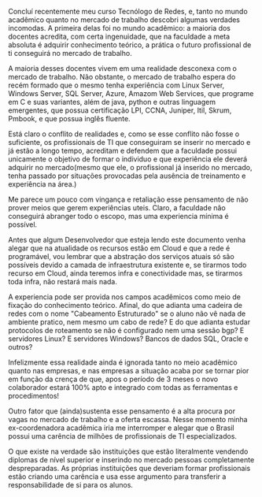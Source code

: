 Concluí recentemente meu curso Tecnólogo de Redes, e, tanto no mundo acadêmico quanto no mercado de trabalho 
descobri algumas verdades incomodas. A primeira delas foi no mundo acadêmico: a maioria dos docentes acredita, 
com certa ingenuidade, que na faculdade a meta absoluta é adquirir conhecimento teórico, a prática o futuro 
profissional de ti conseguirá no mercado de trabalho.

A maioria desses docentes vivem em uma realidade desconexa com o mercado de trabalho. Não obstante, o
mercado de trabalho espera do recém formado que o mesmo tenha experiência com Linux Server, Windows Server,
SQL Server, Azure, Amazom Web Services, que programe em C e suas variantes, além de java, python e outras
linguagem emergentes, que possua certificação LPI, CCNA, Juniper, Itil, Skrum, Pmbook, e que possua inglês 
fluente.

Está claro o conflito de realidades e, como se esse conflito não fosse o suficiente, os profissionais de TI que 
conseguiram se inserir no mercado e já estão a longo tempo, acreditam e defendem que a faculdade possui unicamente 
o objetivo de formar o individuo e que experiência ele deverá adquirir no mercado(mesmo que ele, o profissional já
inserido no mercado, tenha passado por situações provocadas pela ausência de treinamento e experiência na área.)

Me parece um pouco com vingança e retaliação esse pensamento de não prover meios que gerem experiências
uteis. Claro, a faculdade não conseguirá abranger todo o escopo, mas uma experiencia mínima é possível.

Antes que algum Desenvolvedor que esteja lendo este documento venha alegar que na atualidade os recursos
estão em Cloud e que a rede é programável, vou lembrar que a abstração dos serviços atuais só são possíveis devido a
camada de infraestrutura existente e, se tirarmos todo recurso em Cloud, ainda teremos infra e conectividade mas, se
tirarmos toda infra, não restará mais nada.

A experiencia pode ser provida nos campos acadêmicos como meio de fixação do conhecimento teórico.
Afinal, do que adianta uma cadeira de redes com o nome "Cabeamento Estruturado" se o aluno não vê nada de ambiente
pratico, nem mesmo um cabo de rede? E do que adianta estudar protocolos de roteamento se não é configurado nem
uma sessão bgp? E servidores Linux? E servidores Windows? Bancos de dados SQL, Oracle e outros?

Infelizmente essa realidade ainda é ignorada tanto no meio acadêmico quanto nas empresas, e nas empresas a
situação acaba por se tornar pior em função da crença de que, apos o período de 3 meses o novo colaborador estará
100% apto e integrado com todas as ferramentas e procedimentos!

Outro fator que (ainda)sustenta esse pensamento é a alta procura por vagas no mercado de trabalho e a oferta
escassa. Nesse momento minha ex-coordenadora acadêmica iria me interromper e alegar que o Brasil possui uma
carência de milhões de profissionais de TI especializados.

O que existe na verdade são instituições que estão literalmente vendendo diplomas de nível superior e
inserindo no mercado pessoas completamente despreparadas. As próprias instituições que deveriam formar profissionais
estão criando uma carência e usa esse argumento para transferir a responsabilidade de si para os alunos.
